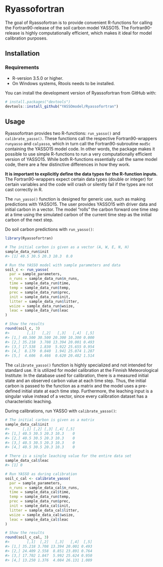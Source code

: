 
<!-- README.md is generated from README.Rmd. Please edit that file -->

# Ryassofortran

<!-- badges: start -->

<!-- badges: end -->

The goal of Ryassofortran is to provide convenient R-functions for
calling the Fortran90-release of the soil carbon model YASSO15. The
Fortran90-release is highly computationally efficient, which makes it
ideal for model calibration purposes.

## Installation

### Requirements

  - R-version 3.5.0 or higher.
  - On Windows systems, Rtools needs to be installed.

You can install the development version of Ryassofortran from GitHub
with:

``` r
# install.packages("devtools")
devtools::install_github("YASSOmodel/Ryassofortran")
```

## Usage

Ryassofortran provides two R-functions: `run_yasso()` and
`calibrate_yasso()`. These functions call the respective
Fortran90-wrappers `runyasso` and `calyasso`, which in turn call the
Fortran90-subroutine `mod5c` containing the YASSO15 model code. In other
words, the package makes it possible to use simple R-functions to run a
very computationally efficient version of YASSO15. While both
R-functions essentially call the same model code, there are a few
distinctive differences in how they work.

**It is important to explicitly define the data types for the R-function
inputs.** The Fortran90-wrappers expect certain data types (double or
integer) for certain variables and the code will crash or silently fail
if the types are not cast correctly in R.

The `run_yasso()` function is designed for generic use, such as making
predictions with YASSO15. The user provides YASSO15 with driver data and
initial carbon in a vector. The model “rolls” the carbon forward one
time step at a time using the simulated carbon of the current time step
as the initial carbon of the next step.

Do soil carbon predictions with `run_yasso()`:

``` r
library(Ryassofortran)
```

``` r
# The initial carbon is given as a vector (A, W, E, N, H)
sample_data_run$init
#> [1] 40.5 30.5 20.3 10.3  0.0
```

``` r
# Run the YASSO model with sample parameters and data
soil_c <- run_yasso(
  par = sample_parameters,
  n_runs = sample_data_run$n_runs,
  time = sample_data_run$time,
  temp = sample_data_run$temp,
  prec = sample_data_run$prec,
  init = sample_data_run$init,
  litter = sample_data_run$litter,
  wsize = sample_data_run$wsize,
  leac = sample_data_run$leac
)

# Show the results
round(soil_c, 3)
#>        [,1]   [,2]   [,3]   [,4]  [,5]
#> [1,] 40.500 30.500 20.300 10.300 0.000
#> [2,] 35.218  3.708 13.394 20.001 0.493
#> [3,] 17.538  1.830  5.922 25.655 0.954
#> [4,]  8.179  0.840  1.941 25.074 1.287
#> [5,]  4.606  0.466  0.620 20.482 1.514
```

The `calibrate_yasso()` function is highly specialized and not intended
for standard use. It is utilized for model calibration at the Finnish
Meteorological Institute: In the database used for calibration, there is
a measured initial state and an observed carbon value at each time step.
Thus, the initial carbon is passed to the function as a matrix and the
model uses a pre-defined initial state at each time step. Furthermore,
the leaching input is a singular value instead of a vector, since every
calibration dataset has a characteristic leaching.

During calibrations, run YASSO with `calibrate_yasso()`:

``` r
# The initial carbon is given as a matrix
sample_data_cal$init
#>      [,1] [,2] [,3] [,4] [,5]
#> [1,] 40.5 30.5 20.3 10.3    0
#> [2,] 40.5 30.5 20.3 10.3    0
#> [3,] 40.5 30.5 20.3 10.3    0
#> [4,] 40.5 30.5 20.3 10.3    0
```

``` r
# There is a single leaching value for the entire data set
sample_data_cal$leac
#> [1] 0
```

``` r
# Run YASSO as during calibration
soil_c_cal <- calibrate_yasso(
  par = sample_parameters,
  n_runs = sample_data_cal$n_runs,
  time = sample_data_cal$time,
  temp = sample_data_run$temp,
  prec = sample_data_run$prec,
  init = sample_data_cal$init,
  litter = sample_data_cal$litter,
  wsize = sample_data_cal$wsize,
  leac = sample_data_cal$leac
)

# Show the results
round(soil_c_cal, 3)
#>        [,1]  [,2]   [,3]   [,4]  [,5]
#> [1,] 35.218 3.708 13.394 20.001 0.493
#> [2,] 24.409 2.558  8.851 23.891 0.764
#> [3,] 17.702 1.847  5.992 25.624 0.950
#> [4,] 13.250 1.376  4.084 26.131 1.089
```
